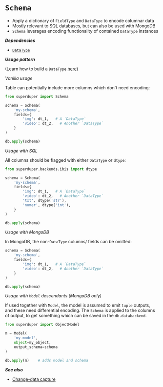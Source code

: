 # `Schema`

- Apply a dictionary of `FieldType` and `DataType` to encode columnar data
- Mostly relevant to SQL databases, but can also be used with MongoDB
- `Schema` leverages encoding functionality of contained `DataType` instances

***Dependencies***

- [`DataType`](./datatype.md)

***Usage pattern***

(Learn how to build a `DataType` [here](datatype))

*Vanilla usage*

Table can potentially include
more columns which don't need encoding:

```python
from superduper import Schema

schema = Schema(
    'my-schema',
    fields={
        'img': dt_1,   # A `DataType`
        'video': dt_2,   # Another `DataType`
    }
)

db.apply(schema)
```

*Usage with SQL*

All columns should be flagged with either `DataType` or `dtype`:

```python
from superduper.backends.ibis import dtype

schema = Schema(
    'my-schema',
    fields={
        'img': dt_1,   # A `DataType`
        'video': dt_2,   # Another `DataType`
        'txt', dtype('str'),
        'numer', dtype('int'),
    }
)

db.apply(schema)
```

*Usage with MongoDB*

In MongoDB, the non-`DataType` columns/ fields can be omitted:

```python
schema = Schema(
    'my-schema',
    fields={
        'img': dt_1,   # A `DataType`
        'video': dt_2,   # Another `DataType`
    }
)

db.apply(schema)
```

*Usage with `Model` descendants (MongoDB only)*

If used together with `Model`, the model is assumed to emit `tuple` outputs, and these 
need differential encoding. The `Schema` is applied to the columns of output, 
to get something which can be saved in the `db.databackend`.

```python
from superduper import ObjectModel

m = Model(
    'my-model',
    object=my_object,
    output_schema=schema
)

db.apply(m)    # adds model and schema
```

***See also***

- [Change-data capture](../cluster_mode/change_data_capture)